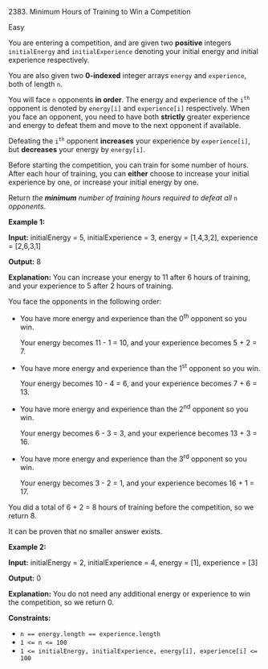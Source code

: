 2383\. Minimum Hours of Training to Win a Competition

Easy

You are entering a competition, and are given two **positive** integers `initialEnergy` and `initialExperience` denoting your initial energy and initial experience respectively.

You are also given two **0-indexed** integer arrays `energy` and `experience`, both of length `n`.

You will face `n` opponents **in order**. The energy and experience of the <code>i<sup>th</sup></code> opponent is denoted by `energy[i]` and `experience[i]` respectively. When you face an opponent, you need to have both **strictly** greater experience and energy to defeat them and move to the next opponent if available.

Defeating the <code>i<sup>th</sup></code> opponent **increases** your experience by `experience[i]`, but **decreases** your energy by `energy[i]`.

Before starting the competition, you can train for some number of hours. After each hour of training, you can **either** choose to increase your initial experience by one, or increase your initial energy by one.

Return _the **minimum** number of training hours required to defeat all_ `n` _opponents_.

**Example 1:**

**Input:** initialEnergy = 5, initialExperience = 3, energy = [1,4,3,2], experience = [2,6,3,1]

**Output:** 8

**Explanation:** You can increase your energy to 11 after 6 hours of training, and your experience to 5 after 2 hours of training.

You face the opponents in the following order:

- You have more energy and experience than the 0<sup>th</sup> opponent so you win.

  Your energy becomes 11 - 1 = 10, and your experience becomes 5 + 2 = 7.
  
- You have more energy and experience than the 1<sup>st</sup> opponent so you win.

  Your energy becomes 10 - 4 = 6, and your experience becomes 7 + 6 = 13.
  
- You have more energy and experience than the 2<sup>nd</sup> opponent so you win.

  Your energy becomes 6 - 3 = 3, and your experience becomes 13 + 3 = 16.
  
- You have more energy and experience than the 3<sup>rd</sup> opponent so you win.

  Your energy becomes 3 - 2 = 1, and your experience becomes 16 + 1 = 17.
  
You did a total of 6 + 2 = 8 hours of training before the competition, so we return 8.

It can be proven that no smaller answer exists. 

**Example 2:**

**Input:** initialEnergy = 2, initialExperience = 4, energy = [1], experience = [3]

**Output:** 0

**Explanation:** You do not need any additional energy or experience to win the competition, so we return 0. 

**Constraints:**

*   `n == energy.length == experience.length`
*   `1 <= n <= 100`
*   `1 <= initialEnergy, initialExperience, energy[i], experience[i] <= 100`